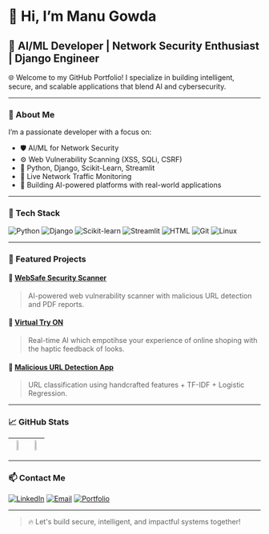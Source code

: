 # 👋 Hi, I’m Manu Gowda
## 🚀 AI/ML Developer | Network Security Enthusiast | Django Engineer

🌐 Welcome to my GitHub Portfolio! I specialize in building intelligent, secure, and scalable applications that blend AI and cybersecurity.

---

### 🧠 About Me
I’m a passionate developer with a focus on:
- 🛡️ AI/ML for Network Security
- ⚙️ Web Vulnerability Scanning (XSS, SQLi, CSRF)
- 🧰 Python, Django, Scikit-Learn, Streamlit
- 📡 Live Network Traffic Monitoring
- 🚀 Building AI-powered platforms with real-world applications

---

### 🧰 Tech Stack
![Python](https://img.shields.io/badge/-Python-3776AB?style=flat&logo=python&logoColor=white)
![Django](https://img.shields.io/badge/-Django-092E20?style=flat&logo=django)
![Scikit-learn](https://img.shields.io/badge/-Scikit--learn-F7931E?style=flat&logo=scikit-learn)
![Streamlit](https://img.shields.io/badge/-Streamlit-FF4B4B?style=flat&logo=streamlit)
![HTML](https://img.shields.io/badge/-HTML5-E34F26?style=flat&logo=html5)
![Git](https://img.shields.io/badge/-Git-F05032?style=flat&logo=git)
![Linux](https://img.shields.io/badge/-Linux-FCC624?style=flat&logo=linux)

---

### 💼 Featured Projects

#### 🔐 [WebSafe Security Scanner](https://github.com/manugowda19/WebSafe-Security-Scanner)
> AI-powered web vulnerability scanner with malicious URL detection and PDF reports.

#### 📡 [Virtual Try ON](https://github.com/manugowda19/tryon.git)
> Real-time AI which empotihse your experience of online shoping with the haptic feedback of looks.

#### 🧠 [Malicious URL Detection App](https://github.com/manugowda19/website-vulnerability-scanner.git)
> URL classification using handcrafted features + TF-IDF + Logistic Regression.

---

### 📈 GitHub Stats

| <img src="https://github-readme-stats.vercel.app/api?username=manugowda19&show_icons=true&theme=radical" width="47%" /> | <img src="https://github-readme-stats.vercel.app/api/top-langs/?username=manugowda19&layout=compact&theme=radical" width="47%" /> |
|---|---|

---

### 📫 Contact Me

[![LinkedIn](https://img.shields.io/badge/-LinkedIn-blue?style=flat&logo=linkedin)](https://www.linkedin.com/in/manu-gowda-19-mg/)
[![Email](https://img.shields.io/badge/-Email-red?style=flat&logo=gmail)](mailto:manugowda.dev@gmail.com)
[![Portfolio](https://img.shields.io/badge/-Portfolio-black?style=flat&logo=github)](https://github.com/manugowda19)

---

> 🔥 Let's build secure, intelligent, and impactful systems together!
